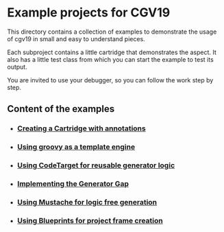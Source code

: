 # Example projects for CGV19

This directory contains a collection of examples to demonstrate
the usage of cgv19 in small and easy to understand pieces.

Each subproject contains a little cartridge that demonstrates
the aspect. It also has a little test class from which you can
start the example to test its output.

You are invited to use your debugger, so you can follow the 
work step by step.

## Content of the examples

* ### [Creating a Cartridge with annotations](cgv19-annotationcartridge/Readme.md)
* ### [Using groovy as a template engine](cgv19-groovytemplate/Readme.md)
* ### [Using CodeTarget for reusable generator logic](cgv19-codetarget/Readme.md)
* ### [Implementing the __Generator Gap__](cgv19-generatorgap/Readme.md)
* ### [Using Mustache for logic free generation](cgv19-mustache/Readme.md)
* ### [Using Blueprints for project frame creation](cgv19-blueprints/Readme.md)
